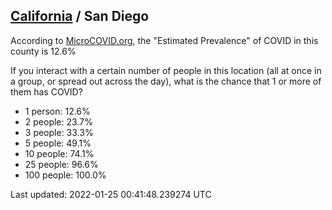 
## [California](/united-states/california) / San Diego

According to [MicroCOVID.org](http://microcovid.org),
the "Estimated Prevalence" of COVID in this county is 12.6%

If you interact with a certain number of people in this location
(all at once in a group, or spread out across the day), what is the chance that
1 or more of them has COVID?

- 1 person: 12.6%
- 2 people: 23.7%
- 3 people: 33.3%
- 5 people: 49.1%
- 10 people: 74.1%
- 25 people: 96.6%
- 100 people: 100.0%

Last updated: 2022-01-25 00:41:48.239274 UTC
